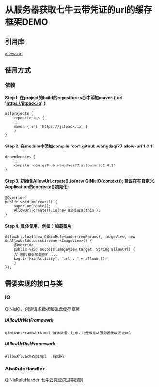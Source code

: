 # 从服务器获取七牛云带凭证的url的缓存框架DEMO

## 引用库
[allow-url](https://github.com/wangdaqi77/allow-url)

## 使用方式

### 依赖
#### Step 1. 在project的build的repositories{}中添加maven { url 'https://jitpack.io' }

	allprojects {
	    repositories {
		...
		maven { url 'https://jitpack.io' }
	    }
	}
	
#### Step 2. 在module中添加compile 'com.github.wangdaqi77:allow-url:1.0.1'

	dependencies {
	    ...
	    compile 'com.github.wangdaqi77:allow-url:1.0.1'
	}
	
#### Step 3. 初始化AllowUrl.create().io(new QiNiuIO(context)); 建议在在自定义Application的oncreate()初始化;

    @Override
    public void onCreate() {
        super.onCreate();
        AllowUrl.create().io(new QiNiuIO(this));
    }

#### Step 4. 具体使用，例如：加载图片

	AllowUrl.load(new QiNiuRuleHander(reqParams), imageView, new OnAllowUrlSuccessListener<ImageView>() {
	    @Override
	    public void success(ImageView target, String allowUrl) {
		// 图片框架加载图片 ...
		Log.i("MainActivity", "url : " + allowUrl);
	    }
	});

## 需要实现的接口与类

### IO
QiNiuIO，创建请求数据和磁盘缓存框架
##### IAllowUrNetFramework<P>
	QiNiuNetFrameworkImpl 请求数据，注意：只是模拟从服务器获取凭证url
##### IAllowUrDiskFramework
	AllowUrlCacheSpImpl   sp缓存

### AbsRuleHandler
QiNiuRuleHander 七牛云凭证的过期规则
